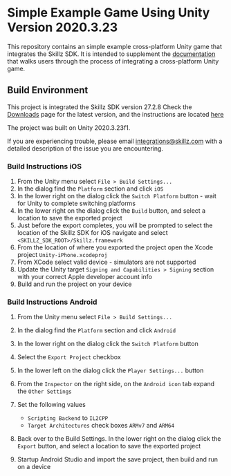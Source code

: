 # Simple Example Game Using Unity Version 2020.3.23

This repository contains an simple example cross-platform Unity game that integrates the Skillz SDK. It is intended to supplement the [documentation](https://docs.skillz.com/docs/installing-skillz-unity/) that walks users through the process of integrating a cross-platform Unity game.

## Build Environment

This project is integrated the Skillz SDK version 27.2.8 Check the [Downloads](https://developers.skillz.com/downloads) page for the latest version, and the instructions are located [here](https://docs.skillz.com/docs/installing-skillz-unity/)

The project was built on Unity 2020.3.23f1.

If you are experiencing trouble, please email integrations@skillz.com with a detailed description of the issue you are encountering.

### Build Instructions iOS

1. From the Unity menu select `File > Build Settings...`
2. In the dialog find the `Platform` section and click `iOS`
3. In the lower right on the dialog click the `Switch Platform` button - wait for Unity to complete switching platforms
4. In the lower right on the dialog click the `Build` button, and select a location to save the exported project
5. Just before the export completes, you will be prompted to select the location of the Skillz SDK for iOS navigate and select `<SKILLZ_SDK_ROOT>/Skillz.framework`
6. From the location of where you exported the project open the Xcode project `Unity-iPhone.xcodeproj`
7. From XCode select valid device - simulators are not supported
8. Update the Unity target `Signing and Capabilities > Signing` section with your correct Apple developer account info
9. Build and run the project on your device

### Build Instructions Android

1. From the Unity menu select `File > Build Settings...`
2. In the dialog find the `Platform` section and click `Android`
3. In the lower right on the dialog click the `Switch Platform` button
4. Select the `Export Project` checkbox
5. In the lower left on the dialog click the `Player Settings...` button
6. From the `Inspector` on the right side, on the `Android icon` tab expand the `Other Settings`
7. Set the following values
    - `Scripting Backend` to `IL2CPP`
    - `Target Architectures` check boxes `ARMv7` and `ARM64`

8. Back over to the Build Settings. In the lower right on the dialog click the `Export` button, and select a location to save the exported project
9. Startup Android Studio and import the save project, then build and run on a device
